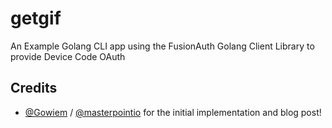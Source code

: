 # getgif

An Example Golang CLI app using the FusionAuth Golang Client Library to provide Device Code OAuth

## Credits

- [@Gowiem](https://github.com/Gowiem) / [@masterpointio](https://github.com/masterpointio) for the initial implementation and blog post!
